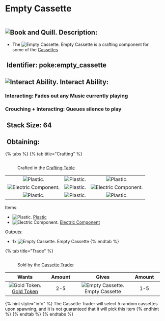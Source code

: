 # Empty Cassette

<figure><img src="https://github.com/user-attachments/assets/3cc363e8-ba59-462a-b699-4ce9c22cc80e" alt=""><figcaption></figcaption></figure>

## <img src="https://minecraft.wiki/images/Book_and_Quill_JE2_BE2.png?2128f" alt="Book and Quill." data-size="line"> Description: <a href="#description" id="description"></a>

* The <img src="https://github.com/user-attachments/assets/3cc363e8-ba59-462a-b699-4ce9c22cc80e" alt="Empty Cassette." data-size="line"> Empty Cassette is a crafting component for some of the [Cassettes](./)

## <img src="https://minecraft.wiki/images/Name_Tag_JE2_BE2.png?cbdc1" alt="" data-size="line"> Identifier: **poke:empty\_cassette** <a href="#identifier" id="identifier"></a>

## <img src="broken-reference" alt="Interact Ability." data-size="line"> Interact Ability: <a href="#interact-ability" id="interact-ability"></a>

### **Interacting**: Fades out any Music currently playing <a href="#interacting" id="interacting"></a>

### **Crouching + Interacting**: Queues silence to play <a href="#crouch-interacting" id="crouch-interacting"></a>

## <img src="https://minecraft.wiki/images/Light_Gray_Bundle_JE1_BE1.png?b552e" alt="" data-size="line"> Stack Size: 64 <a href="#stack-size" id="stack-size"></a>

## <img src="https://minecraft.wiki/images/thumb/Crafting_Table_JE4_BE3.png/150px-Crafting_Table_JE4_BE3.png?5767f" alt="" data-size="line"> Obtaining: <a href="#obtaining" id="obtaining"></a>

{% tabs %}
{% tab title="Crafting" %}
<figure><img src="https://minecraft.wiki/images/thumb/Crafting_Table_JE4_BE3.png/150px-Crafting_Table_JE4_BE3.png?5767f" alt=""><figcaption><p>Crafted in the <a href="https://minecraft.wiki/w/Crafting_Table">Crafting Table</a></p></figcaption></figure>

|                                                                                                         |                                                                                              |                                                                                                         |
| :-----------------------------------------------------------------------------------------------------: | :------------------------------------------------------------------------------------------: | :-----------------------------------------------------------------------------------------------------: |
|       ![Plastic.](https://github.com/user-attachments/assets/0ec51e57-edf3-4416-8745-d120b393ec51)      | ![Plastic.](https://github.com/user-attachments/assets/0ec51e57-edf3-4416-8745-d120b393ec51) |       ![Plastic.](https://github.com/user-attachments/assets/0ec51e57-edf3-4416-8745-d120b393ec51)      |
| ![Electric Component.](https://github.com/user-attachments/assets/f95abb06-0436-484f-bc44-1a34ac7134a2) | ![Plastic.](https://github.com/user-attachments/assets/0ec51e57-edf3-4416-8745-d120b393ec51) | ![Electric Component.](https://github.com/user-attachments/assets/f95abb06-0436-484f-bc44-1a34ac7134a2) |
|       ![Plastic.](https://github.com/user-attachments/assets/0ec51e57-edf3-4416-8745-d120b393ec51)      | ![Plastic.](https://github.com/user-attachments/assets/0ec51e57-edf3-4416-8745-d120b393ec51) |       ![Plastic.](https://github.com/user-attachments/assets/0ec51e57-edf3-4416-8745-d120b393ec51)      |

Items:

* <img src="https://github.com/user-attachments/assets/0ec51e57-edf3-4416-8745-d120b393ec51" alt="Plastic." data-size="line"> [Plastic](../crafting-components/plastic.md)
* <img src="https://github.com/user-attachments/assets/f95abb06-0436-484f-bc44-1a34ac7134a2" alt="Electric Component." data-size="line"> [Electric Component](../crafting-components/electric-component.md)

Outputs:

* 1x <img src="https://github.com/user-attachments/assets/3cc363e8-ba59-462a-b699-4ce9c22cc80e" alt="Empty Cassette." data-size="line"> Empty Cassette
{% endtab %}

{% tab title="Trade" %}
<figure><img src="https://github.com/user-attachments/assets/de1365f6-2eac-498b-98d7-e391fb69cc00" alt=""><figcaption><p>Sold by the <a href="../../mobs/traders/cassette-trader.md">Cassette Trader</a></p></figcaption></figure>

<table data-full-width="false"><thead><tr><th align="center">Wants</th><th width="88" align="center">Amount</th><th align="center">Gives</th><th width="85" align="center">Amount</th></tr></thead><tbody><tr><td align="center"><img src="https://github.com/user-attachments/assets/38611ec4-5bcf-4443-93cc-604b57f75a40" alt="Gold Token." data-size="line"> <a href="../currency/tokens/gold-token.md">Gold Token</a></td><td align="center">2-5</td><td align="center"><img src="https://github.com/user-attachments/assets/3cc363e8-ba59-462a-b699-4ce9c22cc80e" alt="Empty Cassette." data-size="line"> Empty Cassette</td><td align="center">1-5</td></tr></tbody></table>

{% hint style="info" %}
The Cassette Trader will select 5 random cassettes upon spawning, and it is not guaranteed that it will pick this item
{% endhint %}
{% endtab %}
{% endtabs %}

